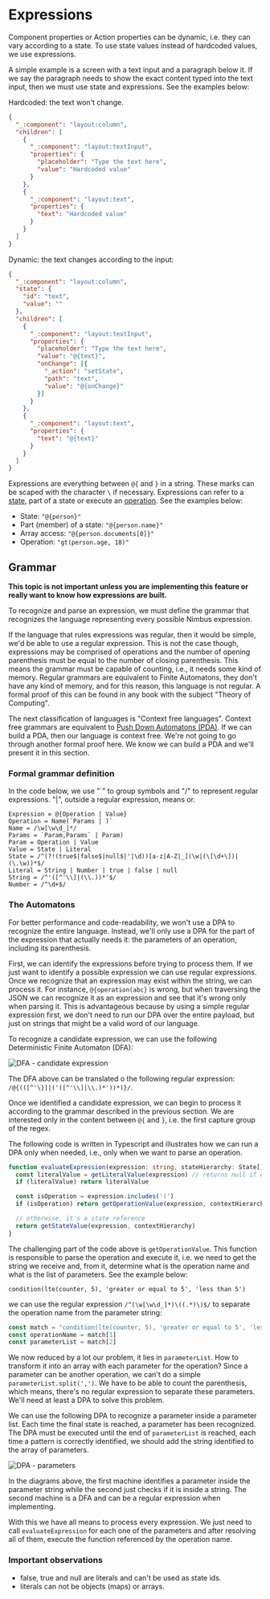 # Expressions
Component properties or Action properties can be dynamic, i.e. they can vary according to a state. To use state values instead of hardcoded values,
we use expressions.

A simple example is a screen with a text input and a paragraph below it. If we say the paragraph needs to show the exact content typed into the
text input, then we must use state and expressions. See the examples below:

Hardcoded: the text won't change.
```json
{
  "_:component": "layout:column",
  "children": [
    {
      "_:component": "layout:textInput",
      "properties": {
        "placeholder": "Type the text here",
        "value": "Hardcoded value"
      }
    },
    {
      "_:component": "layout:text",
      "properties": {
        "text": "Hardcoded value"
      }
    }
  ]
}
```

Dynamic: the text changes according to the input:
```json
{
  "_:component": "layout:column",
  "state": {
    "id": "text",
    "value": ""
  },
  "children": [
    {
      "_:component": "layout:textInput",
      "properties": {
        "placeholder": "Type the text here",
        "value": "@{text}",
        "onChange": [{
          "_action": "setState",
          "path": "text",
          "value": "@{onChange}"
        }]
      }
    },
    {
      "_:component": "layout:text",
      "properties": {
        "text": "@{text}"
      }
    }
  ]
}
```

Expressions are everything between `@{` and `}` in a string. These marks can be scaped with the character `\` if necessary. Expressions can refer to
a [state](state.md), part of a state or execute an [operation](operation.md). See the examples below:

- State: `"@{person}"`
- Part (member) of a state: `"@{person.name}"`
- Array access: `"@{person.documents[0]}"`
- Operation: `"gt(person.age, 18)"`

## Grammar
**This topic is not important unless you are implementing this feature or really want to know how expressions are built.**

To recognize and parse an expression, we must define the grammar that recognizes the language representing every possible Nimbus expression.

If the language that rules expressions was regular, then it would be simple, we'd be able to use a regular expression. This is not the case though,
expressions may be comprised of operations and the number of opening parenthesis must be equal to the number of closing parenthesis. This means the
grammar must be capable of counting, i.e., it needs some kind of memory. Regular grammars are equivalent to Finite Automatons, they don't have any
kind of memory, and for this reason, this language is not regular. A formal proof of this can be found in any book with the subject
"Theory of Computing".

The next classification of languages is "Context free languages". Context free grammars are equivalent to
[Push Down Automatons (PDA)](https://en.wikipedia.org/wiki/Pushdown_automaton). If we can build a PDA, then our language is context free. We're not
going to go through another formal proof here. We know we can build a PDA and we'll present it in this section.

### Formal grammar definition
In the code below, we use "`" to group symbols and "/" to represent regular expressions. "|", outside a regular expression, means or.

```
Expression = @{Operation | Value}
Operation = Name(`Params | )`
Name = /\w[\w\d_]*/
Params = `Param,Params` | Param)
Param = Operation | Value
Value = State | Literal
State = /^(?!(true$|false$|null$|'|\d))[a-z|A-Z|_](\w|(\[\d+\])|(\.\w))*$/
Literal = String | Number | true | false | null
String = /^'([^'\\]|(\\.))*'$/
Number = /^\d+$/
```

### The Automatons
For better performance and code-readability, we won't use a DPA to recognize the entire language. Instead, we'll only use a DPA for the part of the
expression that actually needs it: the parameters of an operation, including its parenthesis.

First, we can identify the expressions before trying to process them. If we just want to identify a possible expression we can use
regular expressions. Once we recognize that an expression may exist within the string, we can process it. For instance, `@{operation(abc}` is wrong,
but when traversing the JSON we can recognize it as an expression and see that it's wrong only when parsing it. This is advantageous because by using
a simple regular expression first, we don't need to run our DPA over the entire payload, but just on strings that might be a valid word of our
language.

To recognize a candidate expression, we can use the following Deterministic Finite Automaton (DFA):

![DFA - candidate expression](images/dfa.png)

The DFA above can be translated o the following regular expression: `/@{(([^'\}]|('([^'\\]|\\.)*'))*)}/`.

Once we identified a candidate expression, we can begin to process it according to the grammar described in the previous section. We are interested
only in the content between `@{` and `}`, i.e. the first capture group of the regex.

The following code is written in Typescript and illustrates how we can run a DPA only when needed, i.e., only when we want to parse an operation.

```typescript
function evaluateExpression(expression: string, stateHierarchy: State[]) {
  const literalValue = getLiteralValue(expression) // returns null if expression is not a literal
  if (literalValue) return literalValue

  const isOperation = expression.includes('(')
  if (isOperation) return getOperationValue(expression, contextHierarchy)

  // otherwise, it's a state reference
  return getStateValue(expression, contextHierarchy)
}
```

The challenging part of the code above is `getOperationValue`. This function is responsible to parse the operation and execute it, i.e. we need to get
the string we receive and, from it, determine what is the operation name and what is the list of parameters. See the example below:

`condition(lte(counter, 5), 'greater or equal to 5', 'less than 5')`

we can use the regular expression `/^(\w[\w\d_]*)\((.*)\)$/` to separate the operation name from the parameter string:

```typescript
const match = "condition(lte(counter, 5), 'greater or equal to 5', 'less than 5')".match(/^(\w[\w\d_]*)\((.*)\)$/)
const operationName = match[1]
const parameterList = match[2]
```

We now reduced by a lot our problem, it lies in `parameterList`. How to transform it into an array with each parameter for the operation? Since a
parameter can be another operation, we can't do a simple `parameterList.split(',')`. We have to be able to count the parenthesis, which means,
there's no regular expression to separate these parameters. We'll need at least a DPA to solve this problem.

We can use the following DPA to recognize a parameter inside a parameter list. Each time the final state is reached, a parameter has been recognized.
The DPA must be executed until the end of `parameterList` is reached, each time a pattern is correctly identified, we should add the string identified
to the array of parameters.

![DPA - parameters](images/dpa.png)

In the diagrams above, the first machine identifies a parameter inside the parameter string while the second just checks if it is inside a string.
The second machine is a DFA and can be a regular expression when implementing.

With this we have all means to process every expression. We just need to call `evaluateExpression` for each one of the parameters and after resolving
all of them, execute the function referenced by the operation name.

### Important observations

- false, true and null are literals and can't be used as state ids.
- literals can not be objects (maps) or arrays.
